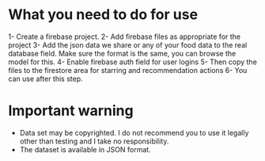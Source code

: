 # What you need to do for use

1- Create a firebase project.
2- Add firebase files as appropriate for the project
3- Add the json data we share or any of your food data to the real database field. Make sure the format is the same, you can browse the model for this.
4- Enable firebase auth field for user logins
5- Then copy the files to the firestore area for starring and recommendation actions
6- You can use after this step.

# Important warning

- Data set may be copyrighted. I do not recommend you to use it legally other than testing and I take no responsibility.
- The dataset is available in JSON format.

